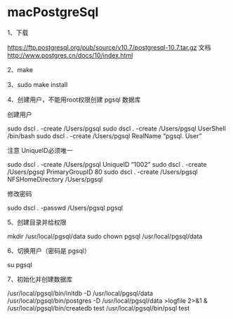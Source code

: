 # macPostgreSql
1、下载

https://ftp.postgresql.org/pub/source/v10.7/postgresql-10.7.tar.gz
文档
http://www.postgres.cn/docs/10/index.html

2、make

3、sudo make install

4、创建用户，不能用root权限创建 pgsql 数据库

创建用户

sudo dscl . -create /Users/pgsql
sudo dscl . -create /Users/pgsql UserShell /bin/bash
sudo dscl . -create /Users/pgsql RealName “pgsql. User”

注意 UniqueID必须唯一

sudo dscl . -create /Users/pgsql UniqueID “1002”
sudo dscl . -create /Users/pgsql PrimaryGroupID 80
sudo dscl . -create /Users/pgsql NFSHomeDirectory /Users/pgsql

修改密码

sudo dscl . -passwd /Users/pgsql pgsql

5、创建目录并给权限

mkdir /usr/local/pgsql/data
sudo chown pgsql /usr/local/pgsql/data

6、切换用户（密码是 pgsql）

su pgsql

7、初始化并创建数据库

/usr/local/pgsql/bin/initdb -D /usr/local/pgsql/data
/usr/local/pgsql/bin/postgres -D /usr/local/pgsql/data >logfile 2>&1 &
/usr/local/pgsql/bin/createdb test
/usr/local/pgsql/bin/psql test
